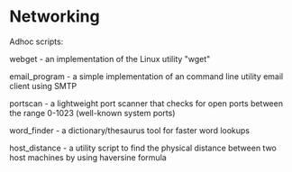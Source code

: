 # Networking
Adhoc scripts:

webget - an implementation of the Linux utility "wget"

email_program - a simple implementation of an command line utility email client using SMTP

portscan - a lightweight port scanner that checks for open ports between the range 0-1023 (well-known system ports)

word_finder - a dictionary/thesaurus tool for faster word lookups 

host_distance - a utility script to find the physical distance between two host machines by using haversine formula
